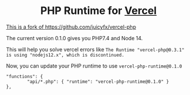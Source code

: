 <h1 align=center>PHP Runtime for <a href="https://vercel.com">Vercel</h1>

This is a fork of https://github.com/juicyfx/vercel-php

The current version 0.1.0 gives you PHP7.4 and Node 14.

This will help you solve vercel errors like `The Runtime "vercel-php@0.3.1" is using "nodejs12.x", which is discontinued.`

Now, you can update your PHP runtime to use `vercel-php-runtime@0.1.0`

```
"functions": {
        "api/*.php": { "runtime": "vercel-php-runtime@0.1.0" }
},
```
